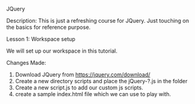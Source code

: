 JQuery


Description:
This is just a refreshing course for JQuery. Just touching on the basics for reference purpose.

Lesson 1: Workspace setup

We will set up our workspace in this tutorial.


Changes Made:

1) Download JQuery from https://jquery.com/download/
2) Create a new directory scripts and place the jQuery-?.js in the folder
3) Create a new script.js to add our custom js scripts.
4) create a sample index.html file which we can use to play with.
